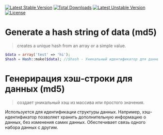 [![Latest Stable Version](https://poser.pugx.org/infrajs/hash/v/stable)](https://packagist.org/packages/infrajs/hash) [![Total Downloads](https://poser.pugx.org/infrajs/hash/downloads)](https://packagist.org/packages/infrajs/hash) [![Latest Unstable Version](https://poser.pugx.org/infrajs/hash/v/unstable)](https://packagist.org/packages/infrajs/hash) [![License](https://poser.pugx.org/infrajs/hash/license)](https://packagist.org/packages/infrajs/hash)

# Generate a hash string of data (md5)
>creates a unique hash from an array or a simple value.

```php
$data = array('test' => 'hi');
$hash = Hash::make($data); //$hash - Уникальный идентификатор для данных $data
```

# Генерирация хэш-строки для данных (md5)
>создает уникальный хэш из массива или простого значения.

Используется для идентификации структуры данных. Например, хэш-идентификатор позволяет хранить дополнительную информацию о данных, без изменения самих данных. Обеспечивает связь одного набора данных с другим.
